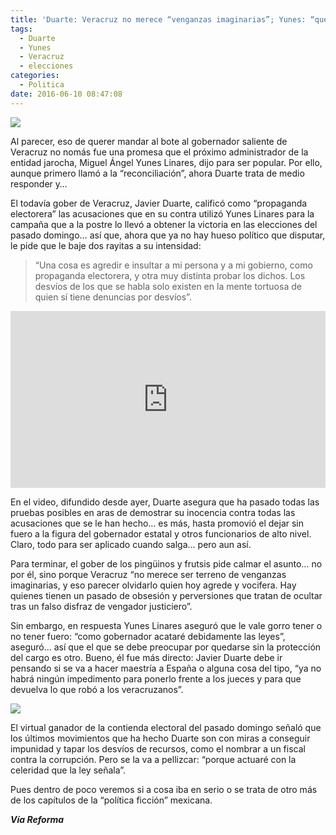```yaml
---
title: 'Duarte: Veracruz no merece “venganzas imaginarias”; Yunes: “que se preocupe Duarte”'
tags:
  - Duarte
  - Yunes
  - Veracruz
  - elecciones
categories:
  - Politica
date: 2016-06-10 08:47:08
---
```

![](https://res.cloudinary.com/pidmx/image/upload/v1465566556/javier-duarte1-860x464_kuetnx.jpg)

Al parecer, eso de querer mandar al bote al gobernador saliente de Veracruz no nomás fue una promesa que el próximo administrador de la entidad jarocha, Miguel Ángel Yunes Linares, dijo para ser popular. Por ello, aunque primero llamó a la “reconciliación”, ahora Duarte trata de medio responder y…

El todavía gober de Veracruz, Javier Duarte, calificó como “propaganda electorera” las acusaciones que en su contra utilizó Yunes Linares para la campaña que a la postre lo llevó a obtener la victoria en las elecciones del pasado domingo… así que, ahora que ya no hay hueso político que disputar, le pide que le baje dos rayitas a su intensidad:

> “Una cosa es agredir e insultar a mi persona y a mi gobierno, como propaganda electorera, y otra muy distinta probar los dichos. Los desvíos de los que se habla solo existen en la mente tortuosa de quien sí tiene denuncias por desvíos”.

<style>.embed-container { position: relative; padding-bottom: 56.25%; height: 0; overflow: hidden; max-width: 100%; } .embed-container iframe, .embed-container object, .embed-container embed { position: absolute; top: 0; left: 0; width: 100%; height: 100%; }</style><div class='embed-container'><iframe src='https://www.youtube.com/embed//CwYXxAQ2omY' frameborder='0' allowfullscreen></iframe></div>

En el video, difundido desde ayer, Duarte asegura que ha pasado todas las pruebas posibles en aras de demostrar su inocencia contra todas las acusaciones que se le han hecho… es más, hasta promovió el dejar sin fuero a la figura del gobernador estatal y otros funcionarios de alto nivel. Claro, todo para ser aplicado cuando salga… pero aun así.

Para terminar, el gober de los pingüinos y frutsis pide calmar el asunto… no por él, sino porque Veracruz “no merece ser terreno de venganzas imaginarias, y eso parecer olvidarlo quien hoy agrede y vocifera. Hay quienes tienen un pasado de obsesión y perversiones que tratan de ocultar tras un falso disfraz de vengador justiciero”.

Sin embargo, en respuesta Yunes Linares aseguró que le vale gorro tener o no tener fuero: “como gobernador acataré debidamente las leyes”, aseguró… así que el que se debe preocupar por quedarse sin la protección del cargo es otro. Bueno, él fue más directo: Javier Duarte debe ir pensando si se va a hacer maestría a España o alguna cosa del tipo, “ya no habrá ningún impedimento para ponerlo frente a los jueces y para que devuelva lo que robó a los veracruzanos”.

![](https://res.cloudinary.com/pidmx/image/upload/v1465566565/yunes-linares-pan-veracruz1_klsc6s.jpg)

El virtual ganador de la contienda electoral del pasado domingo señaló que los últimos movimientos que ha hecho Duarte son con miras a conseguir impunidad y tapar los desvíos de recursos, como el nombrar a un fiscal contra la corrupción. Pero se la va a pellizcar: “porque actuaré con la celeridad que la ley señala”.

Pues dentro de poco veremos si a cosa iba en serio o se trata de otro más de los capítulos de la “política ficción” mexicana.

***Vía Reforma***
